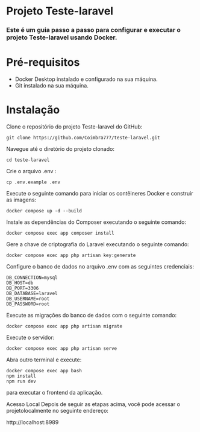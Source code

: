 
# Projeto Teste-laravel
### Este é um guia passo a passo para configurar e executar o projeto Teste-laravel usando Docker.

# Pré-requisitos
- Docker Desktop instalado e configurado na sua máquina.
- Git instalado na sua máquina.
  
# Instalação
Clone o repositório do projeto Teste-laravel do GitHub:

```
git clone https://github.com/Coimbra777/teste-laravel.git
```
Navegue até o diretório do projeto clonado:
```
cd teste-laravel
```

Crie o arquivo .env :
```
cp .env.example .env
```

Execute o seguinte comando para iniciar os contêineres Docker e construir as imagens:
```
docker compose up -d --build
```
Instale as dependências do Composer executando o seguinte comando:
```
docker compose exec app composer install
```

Gere a chave de criptografia do Laravel executando o seguinte comando:
```
docker compose exec app php artisan key:generate
```
Configure o banco de dados no arquivo .env com as seguintes credenciais:
```
DB_CONNECTION=mysql
DB_HOST=db
DB_PORT=3306
DB_DATABASE=laravel
DB_USERNAME=root
DB_PASSWORD=root
```
Execute as migrações do banco de dados com o seguinte comando:
```
docker compose exec app php artisan migrate
```
Execute o servidor:
```
docker compose exec app php artisan serve
```
Abra outro terminal e execute:
```
docker compose exec app bash
npm install
npm run dev
```
para executar o frontend da aplicação.

Acesso Local
Depois de seguir as etapas acima, você pode acessar o projetolocalmente no seguinte endereço:

http://localhost:8989
